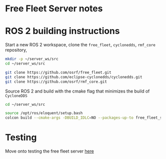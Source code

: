 # Free Fleet Server notes


# ROS 2 building instructions

Start a new ROS 2 workspace, clone the `free_fleet`, `cyclonedds`, `rmf_core` repository,

```bash
mkdir -p ~/server_ws/src
cd ~/server_ws/src

git clone https://github.com/osrf/free_fleet.git
git clone https://github.com/eclipse-cyclonedds/cyclonedds.git
git clone https://github.com/osrf/rmf_core.git
```

Source ROS 2 and build with the cmake flag that minimizes the build of `CycloneDDS`

```bash
cd ~/server_ws/src

source /opt/ros/eloquent/setup.bash
colcon build --cmake-args -DBUILD_IDLC=NO --packages-up-to free_fleet_server_ros2
```

# Testing

Move onto testing the free fleet server [here](turtlebot3_sim_example.md)
